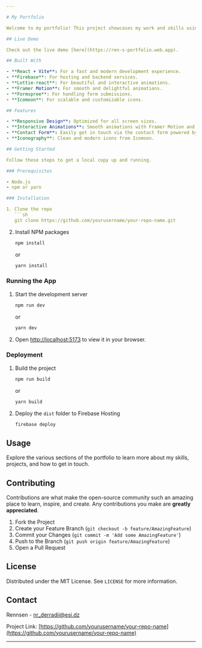 ```yaml
---

# My Portfolio

Welcome to my portfolio! This project showcases my work and skills using modern web development technologies.

## Live Demo

Check out the live demo [here](https://ren-s-portfolio.web.app).

## Built With

- **React + Vite**: For a fast and modern development experience.
- **Firebase**: For hosting and backend services.
- **Lottie-react**: For beautiful and interactive animations.
- **Framer Motion**: For smooth and delightful animations.
- **Formspree**: For handling form submissions.
- **Icomoon**: For scalable and customizable icons.

## Features

- **Responsive Design**: Optimized for all screen sizes.
- **Interactive Animations**: Smooth animations with Framer Motion and Lottie-react.
- **Contact Form**: Easily get in touch via the contact form powered by Formspree.
- **Iconography**: Clean and modern icons from Icomoon.

## Getting Started

Follow these steps to get a local copy up and running.

### Prerequisites

- Node.js
- npm or yarn

### Installation

1. Clone the repo
   ```sh
   git clone https://github.com/yourusername/your-repo-name.git
   ```
2. Install NPM packages
   ```sh
   npm install
   ```
   or
   ```sh
   yarn install
   ```

### Running the App

1. Start the development server
   ```sh
   npm run dev
   ```
   or
   ```sh
   yarn dev
   ```

2. Open [http://localhost:5173](http://localhost:5173) to view it in your browser.

### Deployment

1. Build the project
   ```sh
   npm run build
   ```
   or
   ```sh
   yarn build
   ```

2. Deploy the `dist` folder to Firebase Hosting
   ```sh
   firebase deploy
   ```

## Usage

Explore the various sections of the portfolio to learn more about my skills, projects, and how to get in touch.

## Contributing

Contributions are what make the open-source community such an amazing place to learn, inspire, and create. Any contributions you make are **greatly appreciated**.

1. Fork the Project
2. Create your Feature Branch (`git checkout -b feature/AmazingFeature`)
3. Commit your Changes (`git commit -m 'Add some AmazingFeature'`)
4. Push to the Branch (`git push origin feature/AmazingFeature`)
5. Open a Pull Request

## License

Distributed under the MIT License. See `LICENSE` for more information.

## Contact

Rennsen - [nr_derradji@esi.dz](mailto:nr_derradji@esi.dz)

Project Link: [https://github.com/yourusername/your-repo-name](https://github.com/yourusername/your-repo-name)

---
```

